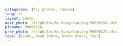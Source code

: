 ```yaml
---
categories: [fr, photos, chasse]
lang: fr
layout: photo
next_photo: /fr/photos/hunting/hunting-P0000194.html
picname: P0000124
prev_photo: /fr/photos/hunting/hunting-P0000121.html
tags: [Baska, Dead Zebra, Green Grass, Ingo]
---
```

